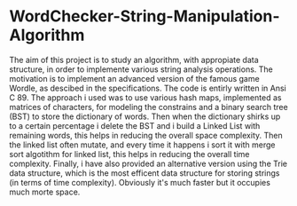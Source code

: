 # WordChecker-String-Manipulation-Algorithm
The aim of this project is to study an algorithm, with appropiate data structure, in order to implemente various string analysis operations. The motivation is to implement an advanced version of the famous game Wordle, as descibed in the specifications. The code is entirly written in Ansi C 89. The approach i used was to use various hash maps, implemented as matrices of characters, for modeling the constrains and a binary search tree (BST) to store the dictionary of words. Then when the dictionary shirks up to a certain percentage i delete the BST and i build a Linked List with remaining words, this helps in reducing the overall space complexity. Then the linked list often mutate, and every time it happens i sort it with merge sort algotithm for linked list, this helps in reducing the overall time complexity. Finally, i have also provided an alternative version using the Trie data structure, which is the most efficent data structure for storing strings (in terms of time complexity). Obviously it's much faster but it occupies much morte space. 
